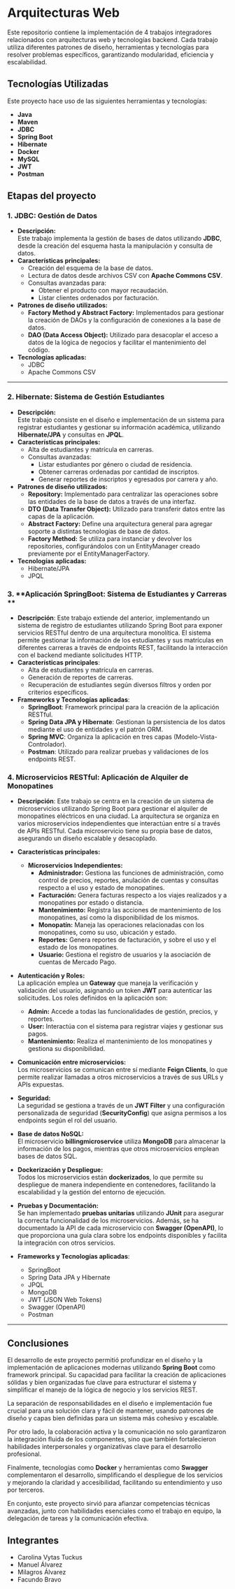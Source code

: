 # Arquitecturas Web

Este repositorio contiene la implementación de 4 trabajos integradores relacionados con arquitecturas web y tecnologías backend. Cada trabajo utiliza diferentes patrones de diseño, herramientas y tecnologías para resolver problemas específicos, garantizando modularidad, eficiencia y escalabilidad.

## Tecnologías Utilizadas  

Este proyecto hace uso de las siguientes herramientas y tecnologías:  
- **Java**  
- **Maven**  
- **JDBC**
- **Spring Boot**  
- **Hibernate**  
- **Docker**
- **MySQL**
- **JWT**
- **Postman**

## **Etapas del proyecto**

### 1. **JDBC: Gestión de Datos**
- **Descripción:**  
  Este trabajo implementa la gestión de bases de datos utilizando **JDBC**, desde la creación del esquema hasta la manipulación y consulta de datos.
- **Características principales:**  
  - Creación del esquema de la base de datos.
  - Lectura de datos desde archivos CSV con **Apache Commons CSV**.
  - Consultas avanzadas para:
    - Obtener el producto con mayor recaudación.
    - Listar clientes ordenados por facturación.
- **Patrones de diseño utilizados:**  
  - **Factory Method y Abstract Factory:** Implementados para gestionar la creación de DAOs y la configuración de conexiones a la base de datos.
  - **DAO (Data Access Object):** Utilizado para desacoplar el acceso a datos de la lógica de negocios y facilitar el mantenimiento del código.
- **Tecnologías aplicadas:**  
  - JDBC
  - Apache Commons CSV

---

### 2. **Hibernate: Sistema de Gestión Estudiantes**
- **Descripción:**  
  Este trabajo consiste en el diseño e implementación de un sistema para registrar estudiantes y gestionar su información académica, utilizando **Hibernate/JPA** y consultas en **JPQL**.
- **Características principales:**  
  - Alta de estudiantes y matrícula en carreras.
  - Consultas avanzadas:
    - Listar estudiantes por género o ciudad de residencia.
    - Obtener carreras ordenadas por cantidad de inscriptos.
    - Generar reportes de inscriptos y egresados por carrera y año.
- **Patrones de diseño utilizados:**  
  - **Repository:** Implementado para centralizar las operaciones sobre las entidades de la base de datos a través de una interfaz.
  - **DTO (Data Transfer Object):** Utilizado para transferir datos entre las capas de la aplicación.
  - **Abstract Factory:** Define una arquitectura general para agregar soporte a distintas tecnologías de base de datos.
  - **Factory Method:** Se utiliza para instanciar y devolver los repositories, configurándolos con un EntityManager creado previamente por el EntityManagerFactory.
- **Tecnologías aplicadas:**  
  - Hibernate/JPA  
  - JPQL  

### 3. **Aplicación SpringBoot: Sistema de Estudiantes y Carreras **  
   - **Descripción**: Este trabajo extiende del anterior, implementando un sistema de registro de estudiantes utilizando Spring Boot para exponer servicios RESTful dentro de una arquitectura monolítica. El sistema permite gestionar la información de los estudiantes y sus matrículas en diferentes carreras a través de endpoints REST, facilitando la interacción con el backend mediante solicitudes HTTP.  
   - **Características principales**:  
     - Alta de estudiantes y matrícula en carreras.
     - Generación de reportes de carreras.
     - Recuperación de estudiantes según diversos filtros y orden por criterios específicos.
   - **Frameworks y Tecnologías aplicadas**:  
     - **SpringBoot**: Framework principal para la creación de la aplicación RESTful.
     - **Spring Data JPA y Hibernate**: Gestionan la persistencia de los datos mediante el uso de entidades y el patrón ORM.
     - **Spring MVC**: Organiza la aplicación en tres capas (Modelo-Vista-Controlador).
     - **Postman**: Utilizado para realizar pruebas y validaciones de los endpoints REST.

### 4. **Microservicios RESTful: Aplicación de Alquiler de Monopatines**  
   - **Descripción**: Este trabajo se centra en la creación de un sistema de microservicios utilizando Spring Boot para gestionar el alquiler de monopatines eléctricos en una ciudad. La arquitectura se organiza en varios microservicios independientes que interactúan entre sí a través de APIs RESTful. Cada microservicio tiene su propia base de datos, asegurando un diseño escalable y desacoplado.  
- **Características principales:**  
  - **Microservicios Independientes:**
    - **Administrador:** Gestiona las funciones de administración, como control de precios, reportes, anulación de cuentas y consultas respecto a el uso y estado de monopatines.
    - **Facturación:** Genera facturas respecto a los viajes realizados y a monopatines por estado o distancia.
    - **Mantenimiento:** Registra las acciones de mantenimiento de los monopatines, así como la disponibilidad de los mismos.
    - **Monopatín:** Maneja las operaciones relacionadas con los monopatines, como su uso, ubicación y estado.
    - **Reportes:** Genera reportes de facturación, y sobre el uso y el estado de los monopatines.
    - **Usuario:** Gestiona el registro de usuarios y la asociación de cuentas de Mercado Pago.
 - **Autenticación y Roles:**  
    La aplicación emplea un **Gateway** que maneja la verificación y validación del usuario, asignando un token **JWT** para autenticar las solicitudes. Los roles definidos en la aplicación son:
    - **Admin:** Accede a todas las funcionalidades de gestión, precios, y reportes.
    - **User:** Interactúa con el sistema para registrar viajes y gestionar sus pagos.
    - **Mantenimiento:** Realiza el mantenimiento de los monopatines y gestiona su disponibilidad.

  - **Comunicación entre microservicios:**  
    Los microservicios se comunican entre sí mediante **Feign Clients**, lo que permite realizar llamadas a otros microservicios a través de sus URLs y APIs expuestas.

  - **Seguridad:**  
    La seguridad se gestiona a través de un **JWT Filter** y una configuración personalizada de seguridad (**SecurityConfig**) que asigna permisos a los endpoints según el rol del usuario.

  - **Base de datos NoSQL:**  
    El microservicio **billingmicroservice** utiliza **MongoDB** para almacenar la información de los pagos, mientras que otros microservicios emplean bases de datos SQL.

  - **Dockerización y Despliegue:**  
    Todos los microservicios están **dockerizados**, lo que permite su despliegue de manera independiente en contenedores, facilitando la escalabilidad y la gestión del entorno de ejecución.

  - **Pruebas y Documentación:**  
    Se han implementado **pruebas unitarias** utilizando **JUnit** para asegurar la correcta funcionalidad de los microservicios. Además, se ha documentado la API de cada microservicio con **Swagger (OpenAPI)**, lo que proporciona una guía clara sobre los endpoints disponibles y facilita la integración con otros servicios.
   - **Frameworks y Tecnologías aplicadas**:  
     - SpringBoot
     - Spring Data JPA y Hibernate
     - JPQL
     - MongoDB
     - JWT (JSON Web Tokens)
     - Swagger (OpenAPI)
     - Postman
   
---

## Conclusiones

El desarrollo de este proyecto permitió profundizar en el diseño y la implementación de aplicaciones modernas utilizando **Spring Boot** como framework principal. Su capacidad para facilitar la creación de aplicaciones sólidas y bien organizadas fue clave para estructurar el sistema y simplificar el manejo de la lógica de negocio y los servicios REST.

La separación de responsabilidades en el diseño e implementación fue crucial para una solución clara y fácil de mantener, usando patrones de diseño y capas bien definidas para un sistema más cohesivo y escalable.

Por otro lado, la colaboración activa y la comunicación no solo garantizaron la integración fluida de los componentes, sino que también fortalecieron habilidades interpersonales y organizativas clave para el desarrollo profesional.

Finalmente, tecnologías como **Docker** y herramientas como **Swagger** complementaron el desarrollo, simplificando el despliegue de los servicios y mejorando la claridad y accesibilidad, facilitando su entendimiento y uso por terceros.

En conjunto, este proyecto sirvió para afianzar competencias técnicas avanzadas, junto con habilidades esenciales como el trabajo en equipo, la delegación de tareas y la comunicación efectiva.



## Integrantes

- Carolina Vytas Tuckus
- Manuel Álvarez
- Milagros Álvarez
- Facundo Bravo
